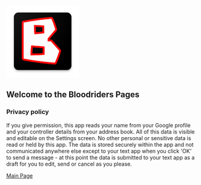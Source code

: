 ![Logo](ic_launcher.png)

## Welcome to the Bloodriders Pages

### Privacy policy
If you give permission, this app reads your name from your Google profile and your controller details from your address book. All of this data is visible and editable on the Settings screen. No other personal or sensitive data is read or held by this app. The data is stored securely within the app and not communicated anywhere else except to your text app when you click 'OK' to send a message - at this point the data is submitted to your text app as a draft for you to edit, send or cancel as you please.

[Main Page](https://roxburd.github.io/bloodriders/)
